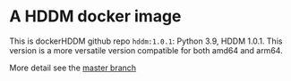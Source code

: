 # A HDDM docker image

This is dockerHDDM github repo `hddm:1.0.1`: Python 3.9, HDDM 1.0.1. This version is a more versatile version compatible for both amd64 and arm64. 

More detail see the [master branch](https://github.com/hcp4715/dockerHDDM)